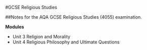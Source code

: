 #GCSE Religious Studies

##Notes for the AQA GCSE Religious Studies (4055) examination.

**Modules**

- Unit 3 Religion and Morality
- Unit 4 Religious Philosophy and Ultimate Questions
